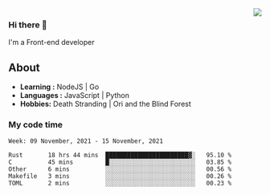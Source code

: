 <img align='right' src="https://github-readme-stats.vercel.app/api?username=strugglebak&show_icons=true">

### Hi there 👋

I'm a Front-end developer

## About

-  **Learning :** NodeJS | Go
-  **Languages :** JavaScript | Python
-  **Hobbies:** Death Stranding | Ori and the Blind Forest

### My code time

<!--START_SECTION:waka-->
```text
Week: 09 November, 2021 - 15 November, 2021

Rust       18 hrs 44 mins  ███████████████████████▓░   95.10 % 
C          45 mins         █░░░░░░░░░░░░░░░░░░░░░░░░   03.85 % 
Other      6 mins          ░░░░░░░░░░░░░░░░░░░░░░░░░   00.56 % 
Makefile   3 mins          ░░░░░░░░░░░░░░░░░░░░░░░░░   00.26 % 
TOML       2 mins          ░░░░░░░░░░░░░░░░░░░░░░░░░   00.23 % 
```
<!--END_SECTION:waka-->
